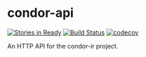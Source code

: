 # condor-api

[![Stories in Ready](https://badge.waffle.io/odarbelaeze/condor-api.png?label=ready&title=Ready)](https://waffle.io/odarbelaeze/condor-api?utm_source=badge)
[![Build Status](https://travis-ci.org/odarbelaeze/condor-api.svg?branch=master)](https://travis-ci.org/odarbelaeze/condor-api)
[![codecov](https://codecov.io/gh/odarbelaeze/condor-api/branch/master/graph/badge.svg)](https://codecov.io/gh/odarbelaeze/condor-api)

An HTTP API for the condor-ir project.
